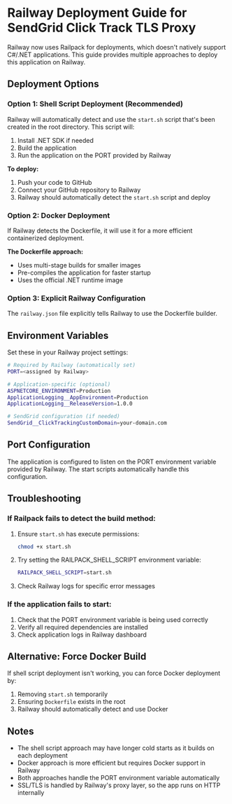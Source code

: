# Railway Deployment Guide for SendGrid Click Track TLS Proxy

Railway now uses Railpack for deployments, which doesn't natively support C#/.NET applications. This guide provides multiple approaches to deploy this application on Railway.

## Deployment Options

### Option 1: Shell Script Deployment (Recommended)

Railway will automatically detect and use the `start.sh` script that's been created in the root directory. This script will:

1. Install .NET SDK if needed
2. Build the application
3. Run the application on the PORT provided by Railway

**To deploy:**
1. Push your code to GitHub
2. Connect your GitHub repository to Railway
3. Railway should automatically detect the `start.sh` script and deploy

### Option 2: Docker Deployment

If Railway detects the Dockerfile, it will use it for a more efficient containerized deployment.

**The Dockerfile approach:**
- Uses multi-stage builds for smaller images
- Pre-compiles the application for faster startup
- Uses the official .NET runtime image

### Option 3: Explicit Railway Configuration

The `railway.json` file explicitly tells Railway to use the Dockerfile builder.

## Environment Variables

Set these in your Railway project settings:

```bash
# Required by Railway (automatically set)
PORT=<assigned by Railway>

# Application-specific (optional)
ASPNETCORE_ENVIRONMENT=Production
ApplicationLogging__AppEnvironment=Production
ApplicationLogging__ReleaseVersion=1.0.0

# SendGrid configuration (if needed)
SendGrid__ClickTrackingCustomDomain=your-domain.com
```

## Port Configuration

The application is configured to listen on the PORT environment variable provided by Railway. The start scripts automatically handle this configuration.

## Troubleshooting

### If Railpack fails to detect the build method:

1. Ensure `start.sh` has execute permissions:
   ```bash
   chmod +x start.sh
   ```

2. Try setting the RAILPACK_SHELL_SCRIPT environment variable:
   ```bash
   RAILPACK_SHELL_SCRIPT=start.sh
   ```

3. Check Railway logs for specific error messages

### If the application fails to start:

1. Check that the PORT environment variable is being used correctly
2. Verify all required dependencies are installed
3. Check application logs in Railway dashboard

## Alternative: Force Docker Build

If shell script deployment isn't working, you can force Docker deployment by:

1. Removing `start.sh` temporarily
2. Ensuring `Dockerfile` exists in the root
3. Railway should automatically detect and use Docker

## Notes

- The shell script approach may have longer cold starts as it builds on each deployment
- Docker approach is more efficient but requires Docker support in Railway
- Both approaches handle the PORT environment variable automatically
- SSL/TLS is handled by Railway's proxy layer, so the app runs on HTTP internally
